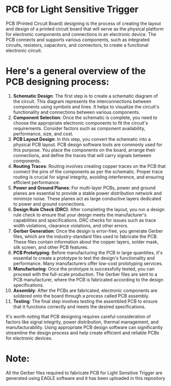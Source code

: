 # PCB for Light Sensitive Trigger
PCB (Printed Circuit Board) designing is the process of creating the layout and design of a printed circuit board that will serve as the physical platform for electronic components and connections in an electronic device. The PCB connects and supports various components, such as integrated circuits, resistors, capacitors, and connectors, to create a functional electronic circuit.

# Here's a general overview of the PCB designing process:

1. **Schematic Design**: The first step is to create a schematic diagram of the circuit. This diagram represents the interconnections between components using symbols and lines. It helps to visualize the circuit's functionality and connections between various components.
2. **Component Selection**: Once the schematic is complete, you need to choose the appropriate electronic components to fit the circuit's requirements. Consider factors such as component availability, performance, size, and cost.
3. **PCB Layout Design**: In this step, you convert the schematic into a physical PCB layout. PCB design software tools are commonly used for this purpose. You place the components on the board, arrange their connections, and define the traces that will carry signals between components.
4. **Routing Traces**: Routing involves creating copper traces on the PCB that connect the pins of the components as per the schematic. Proper trace routing is crucial for signal integrity, avoiding interference, and ensuring efficient performance.
5. **Power and Ground Planes**: For multi-layer PCBs, power and ground planes are essential to provide a stable power distribution network and minimize noise. These planes act as large conductive layers dedicated to power and ground connections.
6. **Design Rule Check (DRC)**: After completing the layout, you run a design rule check to ensure that your design meets the manufacturer's capabilities and specifications. DRC checks for issues such as trace width violations, clearance violations, and other errors.
7. **Gerber Generation**: Once the design is error-free, you generate Gerber files, which are the industry-standard files used to fabricate the PCB. These files contain information about the copper layers, solder mask, silk screen, and other PCB features.
8. **PCB Prototyping**: Before manufacturing the PCB in large quantities, it's essential to create a prototype to test the design's functionality and performance. Many manufacturers offer low-cost prototyping services.
9. **Manufacturing**: Once the prototype is successfully tested, you can proceed with the full-scale production. The Gerber files are sent to a PCB manufacturer, where the PCB is fabricated according to the design specifications.
10. **Assembly**: After the PCBs are fabricated, electronic components are soldered onto the board through a process called PCB assembly.
11. **Testing**: The final step involves testing the assembled PCB to ensure that it functions correctly and meets the desired specifications.

It's worth noting that PCB designing requires careful consideration of factors like signal integrity, power distribution, thermal management, and manufacturability. Using appropriate PCB design software can significantly streamline the design process and help create efficient and reliable PCBs for electronic devices.

# **Note:**
All the Gerber files required to fabricate PCB for Light Sensitive Trigger are generated using EAGLE software and it has been uploaded in this repository

